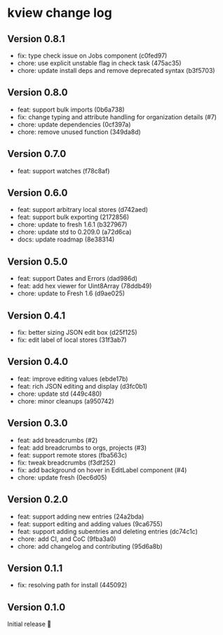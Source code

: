 # kview change log

## Version 0.8.1

- fix: type check issue on Jobs component (c0fed97)
- chore: use explicit unstable flag in check task (475ac35)
- chore: update install deps and remove deprecated syntax (b3f5703)

## Version 0.8.0

- feat: support bulk imports (0b6a738)
- fix: change typing and attribute handling for organization details (#7)
- chore: update dependencies (0cf397a)
- chore: remove unused function (349da8d)

## Version 0.7.0

- feat: support watches (f78c8af)

## Version 0.6.0

- feat: support arbitrary local stores (d742aed)
- feat: support bulk exporting (2172856)
- chore: update to fresh 1.6.1 (b327967)
- chore: update std to 0.209.0 (a72d6ca)
- docs: update roadmap (8e38314)

## Version 0.5.0

- feat: support Dates and Errors (dad986d)
- feat: add hex viewer for Uint8Array (78ddb49)
- chore: update to Fresh 1.6 (d9ae025)

## Version 0.4.1

- fix: better sizing JSON edit box (d25f125)
- fix: edit label of local stores (31f3ab7)

## Version 0.4.0

- feat: improve editing values (ebde17b)
- feat: rich JSON editing and display (d3fc0b1)
- chore: update std (449c480)
- chore: minor cleanups (a950742)

## Version 0.3.0

- feat: add breadcrumbs (#2)
- feat: add breadcrumbs to orgs, projects (#3)
- feat: support remote stores (fba563c)
- fix: tweak breadcrumbs (f3df252)
- fix: add background on hover in EditLabel component (#4)
- chore: update fresh (0ec6d05)

## Version 0.2.0

- feat: support adding new entries (24a2bda)
- feat: support editing and adding values (9ca6755)
- feat: support adding subentries and deleting entries (dc74c1c)
- chore: add CI, and CoC (9fba3a0)
- chore: add changelog and contributing (95d6a8b)

## Version 0.1.1

- fix: resolving path for install (445092)

## Version 0.1.0

Initial release 🥳

